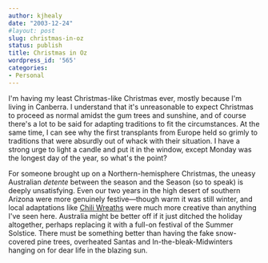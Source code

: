 ```yaml
---
author: kjhealy
date: "2003-12-24"
#layout: post
slug: christmas-in-oz
status: publish
title: Christmas in Oz
wordpress_id: '565'
categories:
- Personal
---
```


I'm having my least Christmas-like Christmas ever, mostly because I'm living in Canberra. I understand that it's unreasonable to expect Christmas to proceed as normal amidst the gum trees and sunshine, and of course there's a lot to be said for adapting traditions to fit the circumstances. At the same time, I can see why the first transplants from Europe held so grimly to traditions that were absurdly out of whack with their situation. I have a strong urge to light a candle and put it in the window, except Monday was the longest day of the year, so what's the point?

For someone brought up on a Northern-hemisphere Christmas, the uneasy Australian *detente* between the season and the Season (so to speak) is deeply unsatisfying. Even our two years in the high desert of southern Arizona were more genuinely festive—though warm it was still winter, and local adaptations like [Chili Wreaths](https://ssl4.pair.com/edmdubis/catalog/C3A.html) were much more creative than anything I've seen here. Australia might be better off if it just ditched the holiday altogether, perhaps replacing it with a full-on festival of the Summer Solstice. There must be something better than having the fake snow-covered pine trees, overheated Santas and In-the-bleak-Midwinters hanging on for dear life in the blazing sun.
